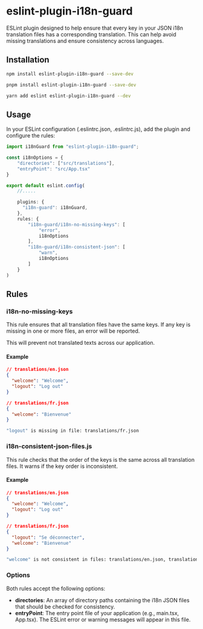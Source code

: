# eslint-plugin-i18n-guard

ESLint plugin designed to help ensure that every key in your JSON i18n translation files has a corresponding translation. This can help avoid missing translations and ensure consistency across languages.

## Installation

```BASH
npm install eslint-plugin-i18n-guard --save-dev
```

```BASH
pnpm install eslint-plugin-i18n-guard --save-dev
```

```BASH
yarn add eslint eslint-plugin-i18n-guard --dev

```

## Usage

In your ESLint configuration (.eslintrc.json, .eslintrc.js), add the plugin and configure the rules:

```JavaScript
import i18nGuard from "eslint-plugin-i18n-guard";

const i18nOptions = {
    "directories": ["src/translations"],
    "entryPoint": "src/App.tsx"
}

```

```JavaScript
export default eslint.config(
    //.....

    plugins: {
      "i18n-guard": i18nGuard,
    },
    rules: {
        "i18n-guard/i18n-no-missing-keys": [
            "error",
            i18nOptions
        ],
        "i18n-guard/i18n-consistent-json": [
            "warn",
            i18nOptions
        ]
    }
)


```

## Rules

### i18n-no-missing-keys

This rule ensures that all translation files have the same keys. If any key is missing in one or more files, an error will be reported.

This will prevent not translated texts across our application.

#### Example

```JSON
// translations/en.json
{
  "welcome": "Welcome",
  "logout": "Log out"
}

// translations/fr.json
{
  "welcome": "Bienvenue"
}
```

```BASH
"logout" is missing in file: translations/fr.json
```

### i18n-consistent-json-files.js

This rule checks that the order of the keys is the same across all translation files. It warns if the key order is inconsistent.

#### Example

```Json
// translations/en.json
{
  "welcome": "Welcome",
  "logout": "Log out"
}

// translations/fr.json
{
  "logout": "Se déconnecter",
  "welcome": "Bienvenue"
}
```

```BASH
"welcome" is not consistent in files: translations/en.json, translations/fr.json
```

### Options

Both rules accept the following options:

- **directories**: An array of directory paths containing the i18n JSON files that should be checked for consistency.
- **entryPoint**: The entry point file of your application (e.g., main.tsx, App.tsx). The ESLint error or warning messages will appear in this file.
